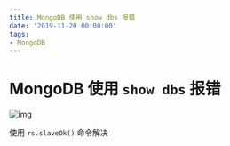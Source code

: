 ```yaml
---
title: MongoDB 使用 show dbs 报错
date: '2019-11-20 00:00:00'
tags:
- MongoDB
---
```

# MongoDB 使用 `show dbs` 报错

![img](https://gitee.com/swang-harbin/pic-bed/raw/master/images/2021/20210222193812.png)

使用 `rs.slaveOk()` 命令解决
